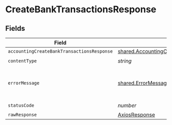 # CreateBankTransactionsResponse


## Fields

| Field                                                                                                              | Type                                                                                                               | Required                                                                                                           | Description                                                                                                        |
| ------------------------------------------------------------------------------------------------------------------ | ------------------------------------------------------------------------------------------------------------------ | ------------------------------------------------------------------------------------------------------------------ | ------------------------------------------------------------------------------------------------------------------ |
| `accountingCreateBankTransactionsResponse`                                                                         | [shared.AccountingCreateBankTransactionsResponse](../../models/shared/accountingcreatebanktransactionsresponse.md) | :heavy_minus_sign:                                                                                                 | Success                                                                                                            |
| `contentType`                                                                                                      | *string*                                                                                                           | :heavy_check_mark:                                                                                                 | N/A                                                                                                                |
| `errorMessage`                                                                                                     | [shared.ErrorMessage](../../models/shared/errormessage.md)                                                         | :heavy_minus_sign:                                                                                                 | Your API request was not properly authorized.                                                                      |
| `statusCode`                                                                                                       | *number*                                                                                                           | :heavy_check_mark:                                                                                                 | N/A                                                                                                                |
| `rawResponse`                                                                                                      | [AxiosResponse](https://axios-http.com/docs/res_schema)                                                            | :heavy_minus_sign:                                                                                                 | N/A                                                                                                                |